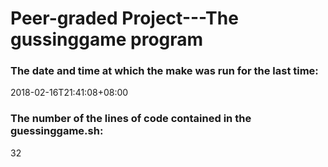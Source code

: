 # Peer-graded Project---The gussinggame program
### The date and time at which the **make** was run for the last time:
2018-02-16T21:41:08+08:00
### The number of the lines of code contained in the **guessinggame.sh**:
32
